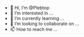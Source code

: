 - 👋 Hi, I’m @Plebtop
- 👀 I’m interested in ...
- 🌱 I’m currently learning ...
- 💞️ I’m looking to collaborate on ...
- 📫 How to reach me ...

<!---
Plebtop/Plebtop is a ✨ special ✨ repository because its `README.md` (this file) appears on your GitHub profile.
You can click the Preview link to take a look at your changes.
--->
